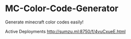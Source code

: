# MC-Color-Code-Generator
Generate minecraft color codes easily!

Active Deployments
http://sumzu.ml:8750/f/4vuCxueE.html
